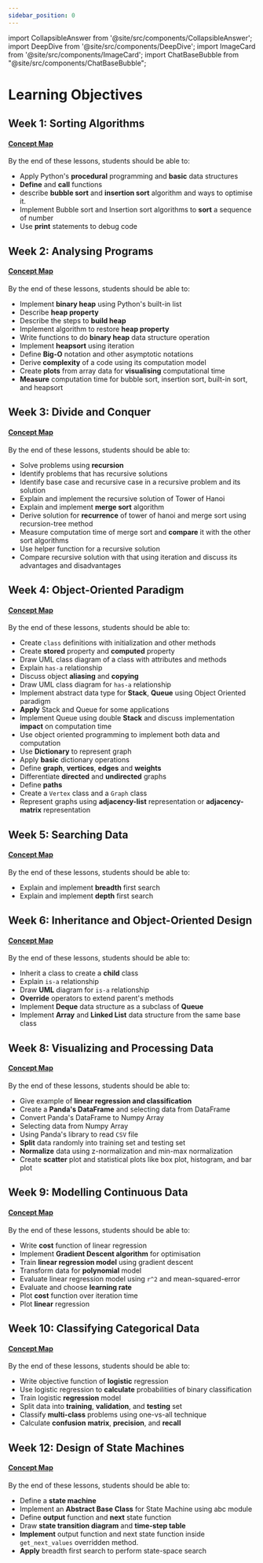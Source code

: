 ```yaml
---
sidebar_position: 0
---
```


import CollapsibleAnswer from '@site/src/components/CollapsibleAnswer';
import DeepDive from '@site/src/components/DeepDive';
import ImageCard from '@site/src/components/ImageCard';
import ChatBaseBubble from "@site/src/components/ChatBaseBubble";

# Learning Objectives

## Week 1: Sorting Algorithms

#### [Concept Map](/learning-objectives/python)

By the end of these lessons, students should be able to:

- Apply Python's **procedural** programming and **basic** data structures
- **Define** and **call** functions
- describe **bubble sort** and **insertion sort** algorithm and ways to optimise it.
- Implement Bubble sort and Insertion sort algorithms to **sort** a sequence of number
- Use **print** statements to debug code

## Week 2: Analysing Programs

#### [Concept Map](/learning-objectives/analysing-programs)

By the end of these lessons, students should be able to:

- Implement **binary heap** using Python's built-in list
- Describe **heap property**
- Describe the steps to **build heap**
- Implement algorithm to restore **heap property**
- Write functions to do **binary heap** data structure operation
- Implement **heapsort** using iteration
- Define **Big-O** notation and other asymptotic notations
- Derive **complexity** of a code using its computation model
- Create **plots** from array data for **visualising** computational time
- **Measure** computation time for bubble sort, insertion sort, built-in sort, and heapsort

## Week 3: Divide and Conquer

#### [Concept Map](/learning-objectives/divide-conquer)

By the end of these lessons, students should be able to:

- Solve problems using **recursion**
- Identify problems that has recursive solutions
- Identify base case and recursive case in a recursive problem and its solution
- Explain and implement the recursive solution of Tower of Hanoi
- Explain and implement **merge sort** algorithm
- Derive solution for **recurrence** of tower of hanoi and merge sort using recursion-tree method
- Measure computation time of merge sort and **compare** it with the other sort algorithms
- Use helper function for a recursive solution
- Compare recursive solution with that using iteration and discuss its advantages and disadvantages

## Week 4: Object-Oriented Paradigm

#### [Concept Map](/learning-objectives/oop)

By the end of these lessons, students should be able to:

- Create `class` definitions with initialization and other methods
- Create **stored** property and **computed** property
- Draw UML class diagram of a class with attributes and methods
- Explain `has-a` relationship
- Discuss object **aliasing** and **copying**
- Draw UML class diagram for `has-a` relationship
- Implement abstract data type for **Stack**, **Queue** using Object Oriented paradigm
- **Apply** Stack and Queue for some applications
- Implement Queue using double **Stack** and discuss implementation **impact** on computation time
- Use object oriented programming to implement both data and computation
- Use **Dictionary** to represent graph
- Apply **basic** dictionary operations
- Define **graph**, **vertices**, **edges** and **weights**
- Differentiate **directed** and **undirected** graphs
- Define **paths**
- Create a `Vertex` class and a `Graph` class
- Represent graphs using **adjacency-list** representation or **adjacency-matrix** representation

## Week 5: Searching Data

#### [Concept Map](/learning-objectives/searching-data)

By the end of these lessons, students should be able to:

- Explain and implement **breadth** first search
- Explain and implement **depth** first search

## Week 6: Inheritance and Object-Oriented Design

#### [Concept Map](/learning-objectives/inheritance)

By the end of these lessons, students should be able to:

- Inherit a class to create a **child** class
- Explain `is-a` relationship
- Draw **UML** diagram for `is-a` relationship
- **Override** operators to extend parent's methods
- Implement **Deque** data structure as a subclass of **Queue**
- Implement **Array** and **Linked List** data structure from the same base class

## Week 8: Visualizing and Processing Data

#### [Concept Map](/learning-objectives/vis-proc)

By the end of these lessons, students should be able to:

- Give example of **linear regression and classification**
- Create a **Panda's DataFrame** and selecting data from DataFrame
- Convert Panda's DataFrame to Numpy Array
- Selecting data from Numpy Array
- Using Panda's library to read `CSV` file
- **Split** data randomly into training set and testing set
- **Normalize** data using z-normalization and min-max normalization
- Create **scatter** plot and statistical plots like box plot, histogram, and bar plot

## Week 9: Modelling Continuous Data

#### [Concept Map](/learning-objectives/modelling)

By the end of these lessons, students should be able to:

- Write **cost** function of linear regression
- Implement **Gradient Descent algorithm** for optimisation
- Train **linear regression model** using gradient descent
- Transform data for **polynomial** model
- Evaluate linear regression model using `r^2` and mean-squared-error
- Evaluate and choose **learning rate**
- Plot **cost** function over iteration time
- Plot **linear** regression

## Week 10: Classifying Categorical Data

#### [Concept Map](/learning-objectives/classify)

By the end of these lessons, students should be able to:

- Write objective function of **logistic** regression
- Use logistic regression to **calculate** probabilities of binary classification
- Train logistic **regression** model
- Split data into **training**, **validation**, and **testing** set
- Classify **multi-class** problems using one-vs-all technique
- Calculate **confusion** **matrix**, **precision**, and **recall**

## Week 12: Design of State Machines

#### [Concept Map](/learning-objectives/sm)

By the end of these lessons, students should be able to:

- Define a **state machine**
- Implement an **Abstract Base Class** for State Machine using abc module
- Define **output** function and **next** state function
- Draw **state transition diagram** and **time-step table**
- **Implement** output function and next state function inside `get_next_values` overridden method.
- **Apply** breadth first search to perform state-space search
